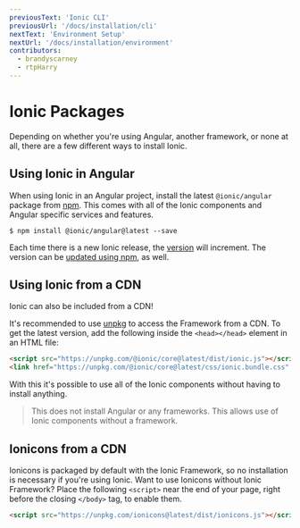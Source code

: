 ```yaml
---
previousText: 'Ionic CLI'
previousUrl: '/docs/installation/cli'
nextText: 'Environment Setup'
nextUrl: '/docs/installation/environment'
contributors:
  - brandyscarney
  - rtpHarry
---
```


# Ionic Packages

Depending on whether you're using Angular, another framework, or none at all, there are a few different ways to install Ionic.

## Using Ionic in Angular

When using Ionic in an Angular project, install the latest `@ionic/angular` package from [npm](/docs/faq/glossary#npm). This comes with all of the Ionic components and Angular specific services and features.

```shell
$ npm install @ionic/angular@latest --save
```

Each time there is a new Ionic release, the [version](/docs/intro/versioning) will increment. The version can be [updated using npm](/docs/faq/tips#updating-dependencies), as well.


## Using Ionic from a CDN

Ionic can also be included from a CDN!

It's recommended to use [unpkg](https://unpkg.com) to access the Framework from a CDN. To get the latest version, add the following inside the `<head></head>` element in an HTML file:

```html
<script src="https://unpkg.com/@ionic/core@latest/dist/ionic.js"></script>
<link href="https://unpkg.com/@ionic/core@latest/css/ionic.bundle.css" rel="stylesheet">
```

With this it's possible to use all of the Ionic components without having to install anything.

<blockquote>
  <p>
    This does not install Angular or any frameworks. This allows use of Ionic components without a framework.
  </p>
</blockquote>


## Ionicons from a CDN

Ionicons is packaged by default with the Ionic Framework, so no installation is necessary if you're using Ionic. Want to use Ionicons without Ionic Framework? Place the following `<script>` near the end of your page, right before the closing `</body>` tag, to enable them.

```html
<script src="https://unpkg.com/ionicons@latest/dist/ionicons.js"></script>
```

